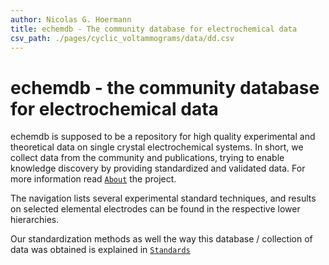 ```yaml
---
author: Nicolas G. Hoermann
title: echemdb - The community database for electrochemical data
csv_path: ./pages/cyclic_voltammograms/data/dd.csv
---
```

# echemdb - the community database for electrochemical data
echemdb is supposed to be a repository for high quality experimental and theoretical data on
single crystal electrochemical systems. In short, we collect data from the community and 
publications, trying to enable knowledge discovery by providing standardized and validated
data. For more information read [`About`](about.md) the project.


The navigation lists several experimental standard techniques, and results on selected 
elemental electrodes can be found in the respective lower hierarchies.

Our standardization methods as well the way this database / collection of data was 
obtained is explained in [`Standards`](cv/data__standardization.md)
